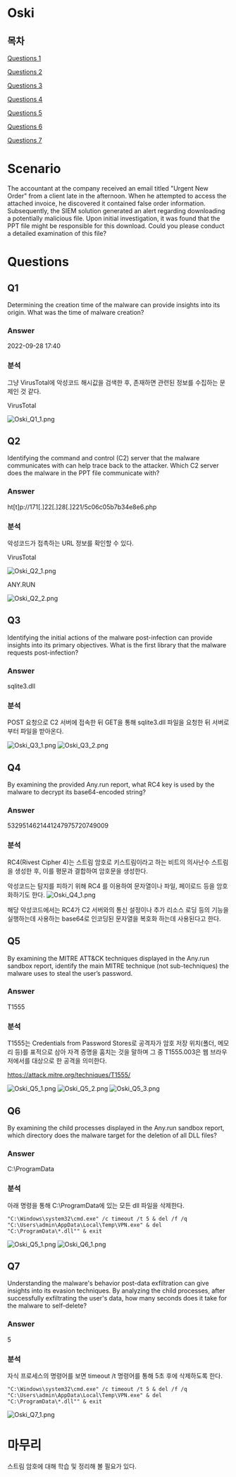 # Oski
## 목차

[Questions 1](#q1)

[Questions 2](#q2)

[Questions 3](#q3)

[Questions 4](#q4)

[Questions 5](#q5)

[Questions 6](#q6)

[Questions 7](#q7)

# Scenario
The accountant at the company received an email titled "Urgent New Order" from a client late in the afternoon. When he attempted to access the attached invoice, he discovered it contained false order information. Subsequently, the SIEM solution generated an alert regarding downloading a potentially malicious file. Upon initial investigation, it was found that the PPT file might be responsible for this download. Could you please conduct a detailed examination of this file?

# Questions

## Q1
Determining the creation time of the malware can provide insights into its origin. What was the time of malware creation?

### Answer
2022-09-28 17:40

### 분석
그냥 VirusTotal에 악성코드 해시값을 검색한 후, 존재하면 관련된 정보를 수집하는 문제인 것 같다.

VirusTotal

![Oski_Q1_1.png](./IMG/Oski_Q1_1.png)

## Q2
Identifying the command and control (C2) server that the malware communicates with can help trace back to the attacker. Which C2 server does the malware in the PPT file communicate with?

### Answer
ht[t]p://171[.]22[.]28[.]221/5c06c05b7b34e8e6.php

### 분석
악성코드가 접촉하는 URL 정보를 확인할 수 있다.

VirusTotal

![Oski_Q2_1.png](./IMG/Oski_Q2_1.png)

ANY.RUN

![Oski_Q2_2.png](./IMG/Oski_Q2_2.png)

## Q3
Identifying the initial actions of the malware post-infection can provide insights into its primary objectives. What is the first library that the malware requests post-infection?

### Answer
sqlite3.dll

### 분석
POST 요청으로 C2 서버에 접속한 뒤 GET을 통해 sqlite3.dll 파일을 요청한 뒤 서버로부터 파일을 받아온다.

![Oski_Q3_1.png](./IMG/Oski_Q3_1.png)
![Oski_Q3_2.png](./IMG/Oski_Q3_2.png)

## Q4
By examining the provided Any.run report, what RC4 key is used by the malware to decrypt its base64-encoded string?

### Answer
5329514621441247975720749009

### 분석
RC4(Rivest Cipher 4)는 스트림 암호로 키스트림이라고 하는 비트의 의사난수 스트림을 생성한 후, 이를 평문과 결합하여 암호문을 생성한다.

악성코드는 탐지를 피하기 위해 RC4 를 이용하여 문자열이나 파일, 페이로드 등을 암호화하기도 한다.
![Oski_Q4_1.png](./IMG/Oski_Q4_1.png)

해당 악성코드에서는 RC4가 C2 서버와의 통신 설정이나 추가 리소스 로딩 등의 기능을 실행하는데 사용하는 base64로 인코딩된 문자열을 복호화 하는데 사용된다고 한다.

## Q5
By examining the MITRE ATT&CK techniques displayed in the Any.run sandbox report, identify the main MITRE technique (not sub-techniques) the malware uses to steal the user’s password.

### Answer
T1555

### 분석
T1555는 Credentials from Password Stores로 공격자가 암호 저장 위치(폴더, 메모리 등)를 표적으로 삼아 자격 증명을 훔치는 것을 말하며 그 중 T1555.003은 웹 브라우저에서를 대상으로 한 공격을 의미한다.

https://attack.mitre.org/techniques/T1555/

![Oski_Q5_1.png](./IMG/Oski_Q5_1.png)
![Oski_Q5_2.png](./IMG/Oski_Q5_2.png)
![Oski_Q5_3.png](./IMG/Oski_Q5_3.png)

## Q6
By examining the child processes displayed in the Any.run sandbox report, which directory does the malware target for the deletion of all DLL files?

### Answer
C:\ProgramData

### 분석
아래 명령을 통해 C:\ProgramData에 있는 모든 dll 파일을 삭제한다.

```
"C:\Windows\system32\cmd.exe" /c timeout /t 5 & del /f /q "C:\Users\admin\AppData\Local\Temp\VPN.exe" & del "C:\ProgramData\*.dll"" & exit
```

![Oski_Q5_1.png](./IMG/Oski_Q5_1.png)
![Oski_Q6_1.png](./IMG/Oski_Q6_1.png)

## Q7
Understanding the malware's behavior post-data exfiltration can give insights into its evasion techniques. By analyzing the child processes, after successfully exfiltrating the user's data, how many seconds does it take for the malware to self-delete?

### Answer
5

### 분석
자식 프로세스의 명령어를 보면 timeout /t 명령어를 통해 5초 후에 삭제하도록 한다.

```
"C:\Windows\system32\cmd.exe" /c timeout /t 5 & del /f /q "C:\Users\admin\AppData\Local\Temp\VPN.exe" & del "C:\ProgramData\*.dll"" & exit
```

![Oski_Q7_1.png](./IMG/Oski_Q7_1.png)

# 마무리
스트림 암호에 대해 학습 및 정리해 볼 필요가 있다.